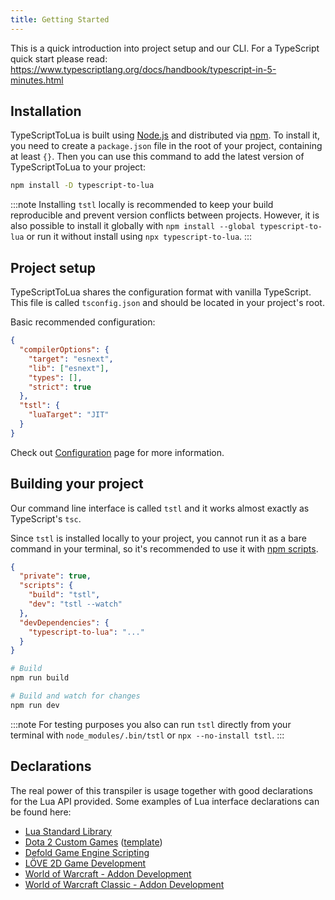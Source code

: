 ```yaml
---
title: Getting Started
---
```


This is a quick introduction into project setup and our CLI. For a TypeScript quick start please read: https://www.typescriptlang.org/docs/handbook/typescript-in-5-minutes.html

## Installation

TypeScriptToLua is built using [Node.js](https://nodejs.org/) and distributed via [npm](https://www.npmjs.com/). To install it, you need to create a `package.json` file in the root of your project, containing at least `{}`. Then you can use this command to add the latest version of TypeScriptToLua to your project:

```bash
npm install -D typescript-to-lua
```

:::note
Installing `tstl` locally is recommended to keep your build reproducible and prevent version conflicts between projects. However, it is also possible to install it globally with `npm install --global typescript-to-lua` or run it without install using `npx typescript-to-lua`.
:::

## Project setup

TypeScriptToLua shares the configuration format with vanilla TypeScript. This file is called `tsconfig.json` and should be located in your project's root.

Basic recommended configuration:

```json title=tsconfig.json
{
  "compilerOptions": {
    "target": "esnext",
    "lib": ["esnext"],
    "types": [],
    "strict": true
  },
  "tstl": {
    "luaTarget": "JIT"
  }
}
```

Check out [Configuration](configuration.md) page for more information.

## Building your project

Our command line interface is called `tstl` and it works almost exactly as TypeScript's `tsc`.

Since `tstl` is installed locally to your project, you cannot run it as a bare command in your terminal, so it's recommended to use it with [npm scripts](https://docs.npmjs.com/misc/scripts).

```json title=package.json
{
  "private": true,
  "scripts": {
    "build": "tstl",
    "dev": "tstl --watch"
  },
  "devDependencies": {
    "typescript-to-lua": "..."
  }
}
```

```bash
# Build
npm run build

# Build and watch for changes
npm run dev
```

:::note
For testing purposes you also can run `tstl` directly from your terminal with `node_modules/.bin/tstl` or `npx --no-install tstl`.
:::

## Declarations

The real power of this transpiler is usage together with good declarations for the Lua API provided. Some examples of Lua interface declarations can be found here:

- [Lua Standard Library](https://github.com/TypeScriptToLua/lua-types)
- [Dota 2 Custom Games](https://github.com/ModDota/API/tree/master/declarations/server) ([template](https://github.com/ModDota/TypeScriptAddonTemplate))
- [Defold Game Engine Scripting](https://github.com/dasannikov/DefoldTypeScript/blob/master/defold.d.ts)
- [LÖVE 2D Game Development](https://github.com/hazzard993/love-typescript-definitions)
- [World of Warcraft - Addon Development](https://github.com/wartoshika/wow-declarations)
- [World of Warcraft Classic - Addon Development](https://github.com/wartoshika/wow-classic-declarations)
